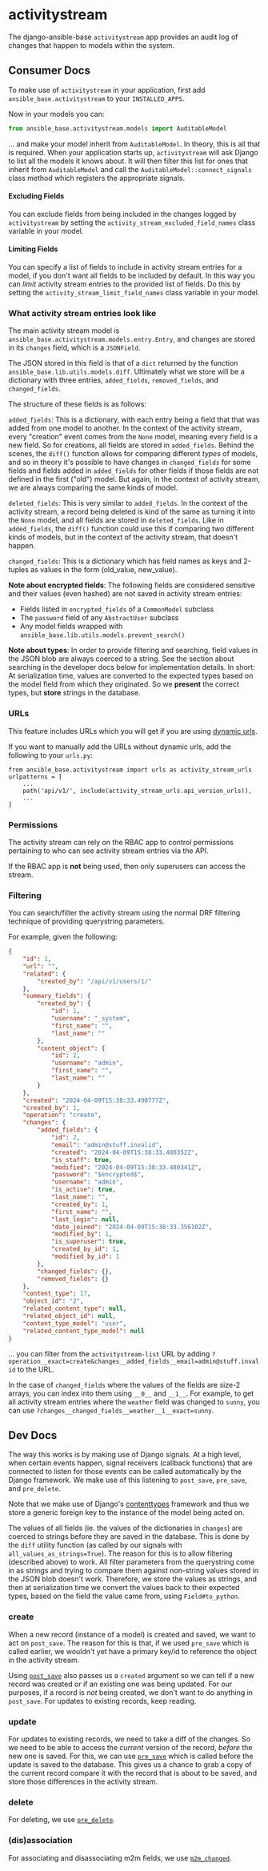 # activitystream

The django-ansible-base `activitystream` app provides an audit log of changes
that happen to models within the system.

## Consumer Docs

To make use of `activitystream` in your application, first add
`ansible_base.activitystream` to your `INSTALLED_APPS`.

Now in your models you can:

```python
from ansible_base.activitystream.models import AuditableModel
```

... and make your model inherit from `AuditableModel`. In theory, this is all
that is required. When your application starts up, `activitystream` will ask
Django to list all the models it knows about. It will then filter this list for
ones that inherit from `AuditableModel` and call the
`AuditableModel::connect_signals` class method which registers the appropriate
signals.

#### Excluding Fields

You can exclude fields from being included in the changes logged by
`activitystream` by setting the `activity_stream_excluded_field_names` class
variable in your model.

#### Limiting Fields

You can specify a list of fields to include in activity stream entries for a
model, if you don't want all fields to be included by default. In this way you
can *limit* activity stream entries to the provided list of fields. Do this by
setting the `activity_stream_limit_field_names` class variable in your model.

### What activity stream entries look like

The main activity stream model is
`ansible_base.activitystream.models.entry.Entry`, and changes are stored in its
`changes` field, which is a `JSONField`.

The JSON stored in this field is that of a `dict` returned by
the function `ansible_base.lib.utils.models.diff`. Ultimately what we store will
be a dictionary with three entries, `added_fields`, `removed_fields`, and
`changed_fields`.

The structure of these fields is as follows:

`added_fields`: This is a dictionary, with each entry being a field that that
was added from one model to another. In the context of the activity stream,
every "creation" event comes from the `None` model, meaning every field is a new
field. So for creations, all fields are stored in `added_fields`. Behind the
scenes, the `diff()` function allows for comparing different *types* of models,
and so in theory it's possible to have changes in `changed_fields` for some
fields and fields added in `added_fields` for other fields if those fields are
not defined in the first ("old") model. But again, in the context of activity
stream, we are always comparing the same kinds of model.

`deleted_fields`: This is very similar to `added_fields`. In the context
of the activity stream, a record being deleted is kind of the same as turning it
into the `None` model, and all fields are stored in `deleted_fields`. Like in
`added_fields`, the `diff()` function could use this if comparing two different
kinds of models, but in the context of the activity stream, that doesn't happen.

`changed_fields`: This is a dictionary which has field names as keys and
2-tuples as values in the form (old_value, new_value).

**Note about encrypted fields**: The following fields are considered sensitive
and their values (even hashed) are not saved in activity stream entries:

- Fields listed in `encrypted_fields` of a `CommonModel` subclass
- The `password` field of any `AbstractUser` subclass
- Any model fields wrapped with `ansible_base.lib.utils.models.prevent_search()`

**Note about types**: In order to provide filtering and searching, field values
in the JSON blob are always coerced to a string. See the section about searching
in the developer docs below for implementation details. In short: At
serialization time, values are converted to the expected types based on the
model field from which they originated. So we **present** the correct types, but
**store** strings in the database.


### URLs

This feature includes URLs which you will get if you are using
[dynamic urls](../Installation.md).

If you want to manually add the URLs without dynamic urls, add the following to
your `urls.py`:

```
from ansible_base.activitystream import urls as activity_stream_urls
urlpatterns = [
    ...
    path('api/v1/', include(activity_stream_urls.api_version_urls)),
    ...
]
```


### Permissions

The activity stream can rely on the RBAC app to control permissions pertaining
to who can see activity stream entries via the API.

If the RBAC app is **not** being used, then only superusers can access the
stream.


### Filtering

You can search/filter the activity stream using the normal DRF filtering
technique of providing querystring parameters.

For example, given the following:

```json
{
    "id": 1,
    "url": "",
    "related": {
        "created_by": "/api/v1/users/1/"
    },
    "summary_fields": {
        "created_by": {
            "id": 1,
            "username": "_system",
            "first_name": "",
            "last_name": ""
        },
        "content_object": {
            "id": 2,
            "username": "admin",
            "first_name": "",
            "last_name": ""
        }
    },
    "created": "2024-04-09T15:38:33.490777Z",
    "created_by": 1,
    "operation": "create",
    "changes": {
        "added_fields": {
            "id": 2,
            "email": "admin@stuff.invalid",
            "created": "2024-04-09T15:38:33.480352Z",
            "is_staff": true,
            "modified": "2024-04-09T15:38:33.480341Z",
            "password": "$encrypted$",
            "username": "admin",
            "is_active": true,
            "last_name": "",
            "created_by": 1,
            "first_name": "",
            "last_login": null,
            "date_joined": "2024-04-09T15:38:33.356102Z",
            "modified_by": 1,
            "is_superuser": true,
            "created_by_id": 1,
            "modified_by_id": 1
        },
        "changed_fields": {},
        "removed_fields": {}
    },
    "content_type": 17,
    "object_id": "2",
    "related_content_type": null,
    "related_object_id": null,
    "content_type_model": "user",
    "related_content_type_model": null
}
```

... you can filter from the `activitystream-list` URL by adding
`?operation__exact=create&changes__added_fields__email=admin@stuff.invalid`
to the URL.

In the case of `changed_fields` where the values of the fields are size-2
arrays, you can index into them using `__0__` and `__1__`. For example, to get
all activity stream entries where the `weather` field was changed to `sunny`,
you can use `?changes__changed_fields__weather__1__exact=sunny`.


## Dev Docs

The way this works is by making use of Django signals. At a high level, when
certain events happen, signal receivers (callback functions) that are connected
to listen for those events can be called automatically by the Django framework.
We make use of this listening to `post_save`, `pre_save`, and `pre_delete`.

Note that we make use of Django's
[contenttypes](https://docs.djangoproject.com/en/5.0/ref/contrib/contenttypes/)
framework and thus we store a generic foreign key to the instance of the model
being acted on.

The values of all fields (ie. the values of the dictionaries in `changes`) are
coerced to strings before they are saved in the database. This is done by the
`diff` utility function (as called by our signals with
`all_values_as_strings=True`). The reason for this is to allow filtering
(described above) to work. All filter parameters from the querystring come in as
strings and trying to compare them against non-string values stored in the JSON
blob doesn't work. Therefore, we store the values as strings, and then at
serialization time we convert the values back to their expected types, based on
the field the value came from, using `Field#to_python`.

### create

When a new record (instance of a model) is created and saved, we want to act on
`post_save`. The reason for this is that, if we used `pre_save` which is called
earlier, we wouldn't yet have a primary key/id to reference the object in the
activity stream.

Using
[`post_save`](https://docs.djangoproject.com/en/5.0/ref/signals/#post-save)
also passes us a `created` argument so we can tell if a new record was created
or if an existing one was being updated. For our purposes, if a record is _not_
being created, we don't want to do anything in `post_save`. For updates to
existing records, keep reading.

### update

For updates to existing records, we need to take a diff of the changes. So we
need to be able to access the _current_ version of the record, *before* the new
one is saved. For this, we can use
[`pre_save`](https://docs.djangoproject.com/en/5.0/ref/signals/#pre-save) which
is called before the update is saved to the database. This gives us a chance to
grab a copy of the current record compare it with the record that is about to be
saved, and store those differences in the activity stream.

### delete

For deleting, we use
[`pre_delete`](https://docs.djangoproject.com/en/5.0/ref/signals/#pre-delete).

### (dis)association

For associating and disassociating m2m fields, we use
[`m2m_changed`](https://docs.djangoproject.com/en/5.0/ref/signals/#m2m-changed).
